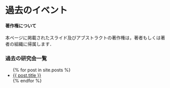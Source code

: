 # 過去のイベント

#### 著作権について
本ページに掲載されたスライド及びアブストラクトの著作権は，著者もしくは著者の組織に帰属します． 

### 過去の研究会一覧

<ul>
  {% for post in site.posts %}
    <li>
      <a href="{{ post.url }}">{{ post.title }}</a>
    </li>
  {% endfor %}
</ul>


